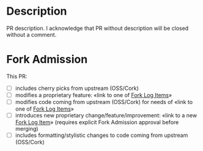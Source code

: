# Description

PR description. I acknowledge that PR without description will be closed without a comment.

# Fork Admission

This PR:

- [ ] includes cherry picks from upstream (OSS/Cork)
- [ ] modifies a proprietary feature: «link to one of [Fork Log Items](https://github.com/starburstdata/trino-fork-log/issues)»
- [ ] modifies code coming from upstream (OSS/Cork) for needs of «link to one of [Fork Log Items](https://github.com/starburstdata/trino-fork-log/issues)»
- [ ] introduces new proprietary change/feature/improvement: «link to a new [Fork Log Item](https://github.com/starburstdata/trino-fork-log/issues)»
      (requires explicit Fork Admission approval before merging)
- [ ] includes formatting/stylistic changes to code coming from upstream (OSS/Cork)
